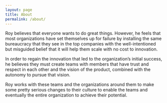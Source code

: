 ```yaml
---
layout: page
title: About
permalink: /about/
---
```


Roy believes that everyone wants to do great things. However, he feels that most organizations have set themselves up for failure by installing the same bureaucracy that they see in the top companies with the well-intentioned but misguided belief that it will help them scale with no cost to innovation.

In order to regain the innovation that led to the organization’s initial success, he believes they must create teams with members that have trust and respect in each other and the vision of the product, combined with the autonomy to pursue that vision.

Roy works with these teams and the organizations around them to make some pretty serious changes to their culture to enable the teams and eventually the entire organization to achieve their potential.
